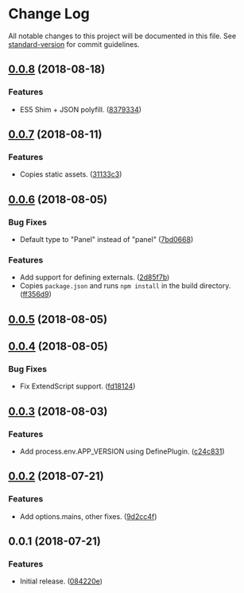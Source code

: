 # Change Log

All notable changes to this project will be documented in this file. See [standard-version](https://github.com/conventional-changelog/standard-version) for commit guidelines.

<a name="0.0.8"></a>
## [0.0.8](https://github.com/sammarks/neutrino-preset-cep/compare/v0.0.7...v0.0.8) (2018-08-18)


### Features

* ES5 Shim + JSON polyfill. ([8379334](https://github.com/sammarks/neutrino-preset-cep/commit/8379334))



<a name="0.0.7"></a>
## [0.0.7](https://github.com/sammarks/neutrino-preset-cep/compare/v0.0.6...v0.0.7) (2018-08-11)


### Features

* Copies static assets. ([31133c3](https://github.com/sammarks/neutrino-preset-cep/commit/31133c3))



<a name="0.0.6"></a>
## [0.0.6](https://github.com/sammarks/neutrino-preset-cep/compare/v0.0.5...v0.0.6) (2018-08-05)


### Bug Fixes

* Default type to "Panel" instead of "panel" ([7bd0668](https://github.com/sammarks/neutrino-preset-cep/commit/7bd0668))


### Features

* Add support for defining externals. ([2d85f7b](https://github.com/sammarks/neutrino-preset-cep/commit/2d85f7b))
* Copies `package.json` and runs `npm install` in the build directory. ([ff356d9](https://github.com/sammarks/neutrino-preset-cep/commit/ff356d9))



<a name="0.0.5"></a>
## [0.0.5](https://github.com/sammarks/neutrino-preset-cep/compare/v0.0.4...v0.0.5) (2018-08-05)



<a name="0.0.4"></a>
## [0.0.4](https://github.com/sammarks/neutrino-preset-cep/compare/v0.0.3...v0.0.4) (2018-08-05)


### Bug Fixes

* Fix ExtendScript support. ([fd18124](https://github.com/sammarks/neutrino-preset-cep/commit/fd18124))



<a name="0.0.3"></a>
## [0.0.3](https://github.com/sammarks/neutrino-preset-cep/compare/v0.0.2...v0.0.3) (2018-08-03)


### Features

* Add process.env.APP_VERSION using DefinePlugin. ([c24c831](https://github.com/sammarks/neutrino-preset-cep/commit/c24c831))



<a name="0.0.2"></a>
## [0.0.2](https://github.com/sammarks/neutrino-preset-cep/compare/v0.0.1...v0.0.2) (2018-07-21)


### Features

* Add options.mains, other fixes. ([9d2cc4f](https://github.com/sammarks/neutrino-preset-cep/commit/9d2cc4f))



<a name="0.0.1"></a>
## 0.0.1 (2018-07-21)


### Features

* Initial release. ([084220e](https://github.com/sammarks/neutrino-preset-cep/commit/084220e))

